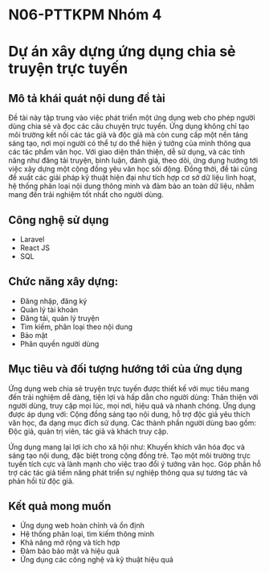 # N06-PTTKPM Nhóm 4

# Dự án xây dựng ứng dụng chia sẻ truyện trực tuyến
## Mô tả khái quát nội dung đề tài
Đề tài này tập trung vào việc phát triển một ứng dụng web cho phép người dùng chia sẻ và đọc các câu chuyện trực tuyến. Ứng dụng không chỉ tạo môi trường kết nối các tác giả và độc giả mà còn cung cấp một nền tảng sáng tạo, nơi mọi người có thể tự do thể hiện ý tưởng của mình thông qua các tác phẩm văn học. Với giao diện thân thiện, dễ sử dụng, và các tính năng như đăng tải truyện, bình luận, đánh giá, theo dõi, ứng dụng hướng tới việc xây dựng một cộng đồng yêu văn học sôi động. Đồng thời, đề tài cũng đề xuất các giải pháp kỹ thuật hiện đại như tích hợp cơ sở dữ liệu linh hoạt, hệ thống phân loại nội dung thông minh và đảm bảo an toàn dữ liệu, nhằm mang đến trải nghiệm tốt nhất cho người dùng.
## Công nghệ sử dụng
- Laravel
- React JS
- SQL
## Chức năng xây dựng:
- Đăng nhập, đăng ký
- Quản lý tài khoản
- Đăng tải, quản lý truyện
- Tìm kiếm, phân loại theo nội dung
- Bảo mật
- Phân quyền người dùng
## Mục tiêu và đối tượng hướng tới của ứng dụng
Ứng dụng web chia sẻ truyện trực tuyến được thiết kế với mục tiêu mang đến trải nghiệm dễ dàng, tiện lợi và hấp dẫn cho người dùng: Thân thiện với người dùng, truy cập mọi lúc, mọi nơi, hiệu quả và nhanh chóng.
Ứng dụng được áp dụng với: Cộng đồng sáng tạo nội dung, hỗ trợ độc giả yêu thích văn học, đa dạng mục đích sử dụng.
Các thành phần người dùng bao gồm: Độc giả, quản trị viên, tác giả và khách truy cập.

Ứng dụng mang lại lợi ích cho xã hội như:  Khuyến khích văn hóa đọc và sáng tạo nội dung, đặc biệt trong cộng đồng trẻ. Tạo một môi trường trực tuyến tích cực và lành mạnh cho việc trao đổi ý tưởng văn học. Góp phần hỗ trợ các tác giả tiềm năng phát triển sự nghiệp thông qua sự tương tác và phản hồi từ độc giả.
## Kết quả mong muốn

- Ứng dụng web hoàn chỉnh và ổn định
- Hệ thống phân loại, tìm kiếm thông minh
- Khả năng mở rộng và tích hợp
- Đảm bảo bảo mật và hiệu quả
- Ứng dụng các công nghệ và kỹ thuật hiệu quả
